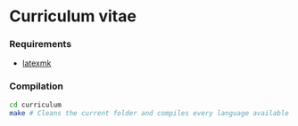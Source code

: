 # Curriculum vitae

### Requirements

- [latexmk](https://miktex.org/packages/latexmk)

### Compilation

```sh
cd curriculum
make # Cleans the current folder and compiles every language available
```

